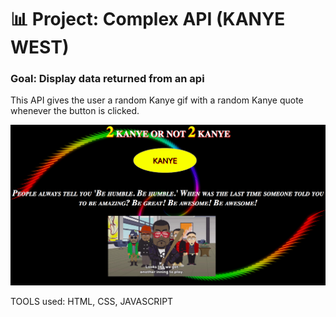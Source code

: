 # 📊 Project: Complex API  (KANYE WEST)

### Goal: Display data returned from an api

This API gives the user a random Kanye gif with a random Kanye quote whenever the button is clicked.

![alt tag](complexapiSS.png)


TOOLS used: HTML, CSS, JAVASCRIPT


